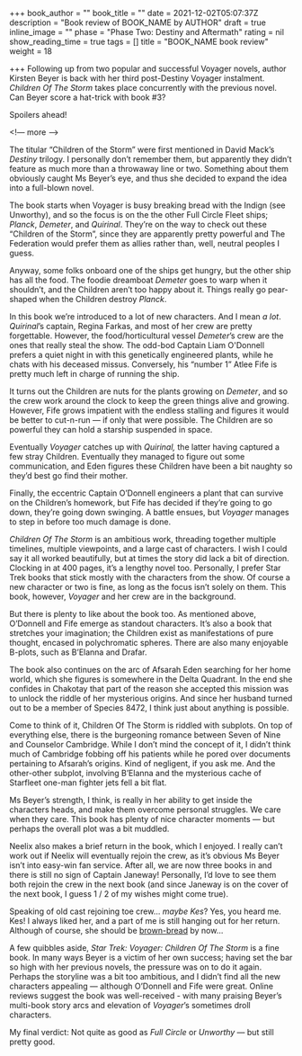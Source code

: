 +++
book_author = ""
book_title = ""
date = 2021-12-02T05:07:37Z
description = "Book review of BOOK_NAME by AUTHOR"
draft = true
inline_image = ""
phase = "Phase Two: Destiny and Aftermath"
rating = nil
show_reading_time = true
tags = []
title = "BOOK_NAME book review"
weight = 18

+++
Following up from two popular and successful Voyager novels, author Kirsten Beyer is back with her third post-Destiny Voyager instalment. _Children Of The Storm_ takes place concurrently with the previous novel. Can Beyer score a hat-trick with book #3?

Spoilers ahead!

<!— more —>

The titular “Children of the Storm” were first mentioned in David Mack’s _Destiny_ trilogy. I personally don’t remember them, but apparently they didn’t feature as much more than a throwaway line or two. Something about them obviously caught Ms Beyer’s eye, and thus she decided to expand the idea into a full-blown novel.

The book starts when Voyager is busy breaking bread with the Indign (see Unworthy), and so the focus is on the the other Full Circle Fleet ships; _Planck_, _Demeter_, and _Quirinal_. They’re on the way to check out these “Children of the Storm”, since they are apparently pretty powerful and The Federation would prefer them as allies rather than, well, neutral peoples I guess.

Anyway, some folks onboard one of the ships get hungry, but the other ship has all the food. The foodie dreamboat _Demeter_ goes to warp when it shouldn’t, and the Children aren’t too happy about it. Things really go pear-shaped when the Children destroy _Planck_.

In this book we’re introduced to a lot of new characters. And I mean _a lot_. _Quirinal_’s captain, Regina Farkas, and most of her crew are pretty forgettable. However, the food/horticultural vessel _Demeter_’s crew are the ones that really steal the show. The odd-bod Captain Liam O'Donnell prefers a quiet night in with this genetically engineered plants, while he chats with his deceased missus. Conversely, his “number 1” Atlee Fife is pretty much left in charge of running the ship.

It turns out the Children are nuts for the plants growing on _Demeter_, and so the crew work around the clock to keep the green things alive and growing. However, Fife grows impatient with the endless stalling and figures it would be better to cut-n-run — if only that were possible. The Children are so powerful they can hold a starship suspended in space.

Eventually _Voyager_ catches up with _Quirinal,_ the latter having captured a few stray Children. Eventually they managed to figure out some communication, and Eden figures these Children have been a bit naughty so they’d best go find their mother.

Finally, the eccentric Captain O’Donnell engineers a plant that can survive on the Children’s homework, but Fife has decided if they’re going to go down, they’re going down swinging. A battle ensues, but _Voyager_ manages to step in before too much damage is done.

_Children Of The Storm_ is an ambitious work, threading together multiple timelines, multiple viewpoints, and a large cast of characters. I wish I could say it all worked beautifully, but at times the story did lack a bit of direction. Clocking in at 400 pages, it’s a lengthy novel too. Personally, I prefer Star Trek books that stick mostly with the characters from the show. Of course a new character or two is fine, as long as the focus isn’t solely on them. This book, however, _Voyager_ and her crew are in the background.

But there is plenty to like about the book too. As mentioned above, O’Donnell and Fife emerge as standout characters. It’s also a book that stretches your imagination; the Children exist as manifestations of pure thought, encased in polychromatic spheres. There are also many enjoyable B-plots, such as B’Elanna and Drafar.

The book also continues on the arc of Afsarah Eden searching for her home world, which she figures is somewhere in the Delta Quadrant. In the end she confides in Chakotay that part of the reason she accepted this mission was to unlock the riddle of her mysterious origins. And since her husband turned out to be a member of Species 8472, I think just about anything is possible.

Come to think of it, Children Of The Storm is riddled with subplots. On top of everything else, there is the burgeoning romance between Seven of Nine and Counselor Cambridge. While I don’t mind the concept of it, I didn’t think much of Cambridge fobbing off his patients while he pored over documents pertaining to Afsarah’s origins. Kind of negligent, if you ask me. And the other-other subplot, involving B’Elanna and the mysterious cache of Starfleet one-man fighter jets fell a bit flat.

Ms Beyer’s strength, I think, is really in her ability to get inside the characters heads, and make them overcome personal struggles. We care when they care. This book has plenty of nice character moments — but perhaps the overall plot was a bit muddled.

Neelix also makes a brief return in the book, which I enjoyed. I really can’t work out if Neelix will eventually rejoin the crew, as it’s obvious Ms Beyer isn’t into easy-win fan service. After all, we are now three books in and there is still no sign of Captain Janeway! Personally, I’d love to see them both rejoin the crew in the next book (and since Janeway is on the cover of the next book, I guess 1 / 2 of my wishes might come true).

Speaking of old cast rejoining toe crew… _maybe Kes_? Yes, you heard me. Kes! I always liked her, and a part of me is still hanging out for her return. Although of course, she should be [brown-bread]() by now…

A few quibbles aside, _Star Trek: Voyager: Children Of The Storm_ is a fine book. In many ways Beyer is a victim of her own success; having set the bar so high with her previous novels, the pressure was on to do it again. Perhaps the storyline was a bit too ambitious, and I didn’t find all the new characters appealing — although O’Donnell and Fife were great. Online reviews suggest the book was well-received - with many praising Beyer’s multi-book story arcs and elevation of _Voyager_’s sometimes droll characters.

My final verdict: Not quite as good as _Full Circle_ or _Unworthy_ — but still pretty good.